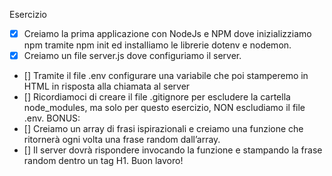 Esercizio
- [x] Creiamo la prima applicazione con NodeJs e NPM dove inizializziamo npm tramite npm init ed installiamo le librerie dotenv e nodemon.
- [x] Creiamo un file server.js dove configuriamo il server.
- [] Tramite il file .env configurare una variabile che poi stamperemo in HTML in risposta alla chiamata al server
- [] Ricordiamoci di creare il file .gitignore per escludere la cartella node_modules, ma solo per questo esercizio, NON escludiamo il file .env.
BONUS:
- [] Creiamo un array di frasi ispirazionali e creiamo una funzione che ritornerà ogni volta una frase random dall’array.
- [] Il server dovrà rispondere invocando la funzione e stampando la frase random dentro un tag H1.
Buon lavoro!